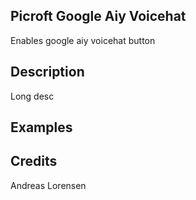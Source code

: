 ## Picroft Google Aiy Voicehat
Enables google aiy voicehat button

## Description
Long desc

## Examples


## Credits
Andreas Lorensen


